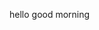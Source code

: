 <!--
 * @Author: your name
 * @Date: 2020-10-23 21:03:16
 * @LastEditTime: 2020-10-23 21:13:36
 * @LastEditors: Please set LastEditors
 * @Description: In User Settings Edit
 * @FilePath: \VS-CODE-Cc:\Users\25832\Desktop\tata\hello.md
-->
hello
good morning